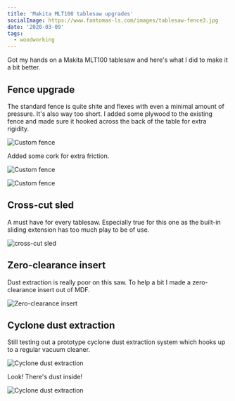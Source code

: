 ```yaml
---
title: 'Makita MLT100 tablesaw upgrades'
socialImage: https://www.fantomas-ls.com/images/tablesaw-fence3.jpg
date: '2020-03-09'
tags:
  - woodworking
---
```


Got my hands on a Makita MLT100 tablesaw and here's what I did to make it a bit better.​

## Fence upgrade

The standard fence is quite shite and flexes with even a minimal amount of pressure. It's also way too short.
I added some plywood to the existing fence and made sure it hooked across the back of the table for extra rigidity. 

![Custom fence](/images/tablesaw-fence.jpg)

Added some cork for extra friction.

![Custom fence](/images/tablesaw-fence2.jpg)

![Custom fence](/images/tablesaw-fence3.jpg)

## Cross-cut sled

A must have for every tablesaw. Especially true for this one as the built-in sliding extension has too much play to be of use.

![cross-cut sled](/images/crosscut-sled.jpg)

## Zero-clearance insert

Dust extraction is really poor on this saw. To help a bit I made a zero-clearance insert out of MDF.

![Zero-clearance insert](/images/zero-clearance-insert.jpg)

## Cyclone dust extraction

Still testing out a prototype cyclone dust extraction system which hooks up to a regular vacuum cleaner.

![Cyclone dust extraction](/images/cyclone-dust-extraction.jpg)

Look! There's dust inside!

![Cyclone dust extraction](/images/cyclone-dust-extraction2.jpg)
